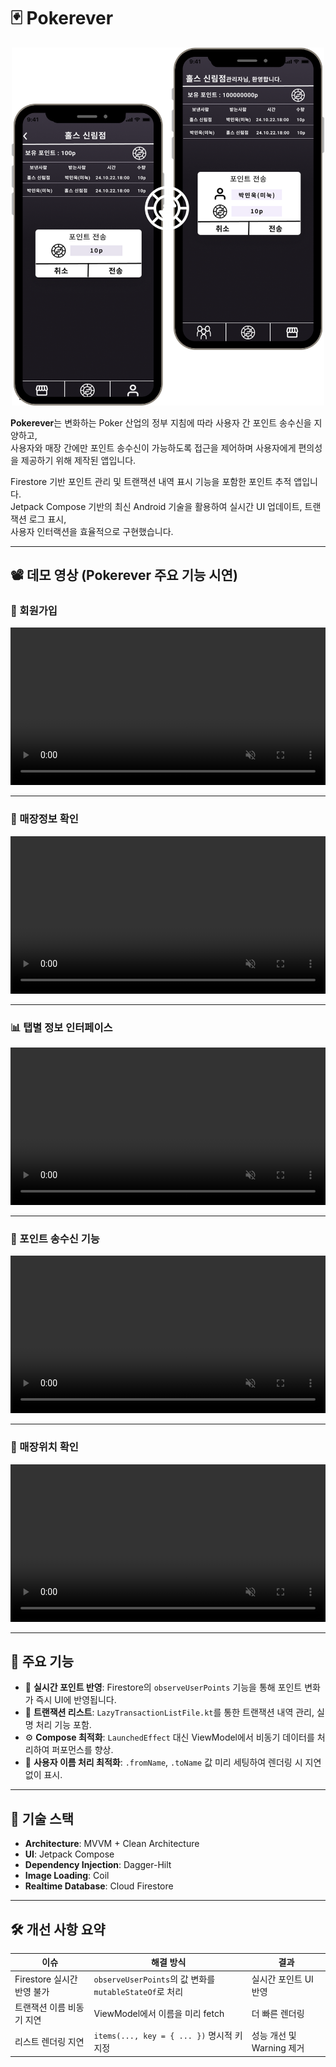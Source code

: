 # 🃏 Pokerever

<p align="center">
  <img src="assets/mainimg.png" alt="Pokerever UI Preview" width="500"/>
</p>

**Pokerever**는 변화하는 Poker 산업의 정부 지침에 따라 사용자 간 포인트 송수신을 지양하고,  
사용자와 매장 간에만 포인트 송수신이 가능하도록 접근을 제어하며 사용자에게 편의성을 제공하기 위해 제작된 앱입니다.  

Firestore 기반 포인트 관리 및 트랜잭션 내역 표시 기능을 포함한 포인트 추적 앱입니다.  
Jetpack Compose 기반의 최신 Android 기술을 활용하여 실시간 UI 업데이트, 트랜잭션 로그 표시,  
사용자 인터랙션을 효율적으로 구현했습니다.

---

## 📽️ 데모 영상 (Pokerever 주요 기능 시연)

### 🔐 회원가입

<video src="https://github.com/mandoofu/Pokerever/raw/main/assets/회원가입.mp4" width="100%" autoplay loop muted playsinline></video>

---

### 🏪 매장정보 확인

<video src="https://github.com/mandoofu/Pokerever/raw/main/assets/매장정보.mp4" width="100%" autoplay loop muted playsinline></video>

---

### 📊 탭별 정보 인터페이스

<video src="https://github.com/mandoofu/Pokerever/raw/main/assets/탭별정보.mp4" width="100%" autoplay loop muted playsinline></video>

---

### 💸 포인트 송수신 기능

<video src="https://github.com/mandoofu/Pokerever/raw/main/assets/포인트송수신.mp4" width="100%" autoplay loop muted playsinline></video>

---

### 📍 매장위치 확인

<video src="https://github.com/mandoofu/Pokerever/raw/main/assets/매장위치.mp4" width="100%" autoplay loop muted playsinline></video>

---

## 📱 주요 기능

- 🔄 **실시간 포인트 반영**: Firestore의 `observeUserPoints` 기능을 통해 포인트 변화가 즉시 UI에 반영됩니다.
- 🧾 **트랜잭션 리스트**: `LazyTransactionListFile.kt`를 통한 트랜잭션 내역 관리, 실명 처리 기능 포함.
- ⚙️ **Compose 최적화**: `LaunchedEffect` 대신 ViewModel에서 비동기 데이터를 처리하여 퍼포먼스를 향상.
- 🧠 **사용자 이름 처리 최적화**: `.fromName`, `.toName` 값 미리 세팅하여 렌더링 시 지연 없이 표시.

---

## 🧱 기술 스택

- **Architecture**: MVVM + Clean Architecture  
- **UI**: Jetpack Compose  
- **Dependency Injection**: Dagger-Hilt  
- **Image Loading**: Coil  
- **Realtime Database**: Cloud Firestore  

---

## 🛠️ 개선 사항 요약

| 이슈 | 해결 방식 | 결과 |
|------|-----------|------|
| Firestore 실시간 반영 불가 | `observeUserPoints`의 값 변화를 `mutableStateOf`로 처리 | 실시간 포인트 UI 반영 |
| 트랜잭션 이름 비동기 지연 | ViewModel에서 이름을 미리 fetch | 더 빠른 렌더링 |
| 리스트 렌더링 지연 | `items(..., key = { ... })` 명시적 키 지정 | 성능 개선 및 Warning 제거 |


